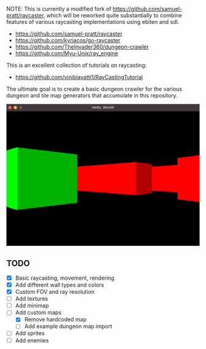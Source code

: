 NOTE: This is currently a modified fork of https://github.com/samuel-pratt/raycaster, which will be reworked quite substantially to combine features of various raycasting implementations using ebiten and sdl.

- https://github.com/samuel-pratt/raycaster
- https://github.com/kyriacos/go-raycaster
- https://github.com/TheInvader360/dungeon-crawler
- https://github.com/Myu-Unix/ray_engine

This is an excellent collection of tutorials on raycasting:

- https://github.com/vinibiavatti1/RayCastingTutorial

The ultimate goal is to create a basic dungeon crawler for the various dungeon and tile map generators that accumulate in this repository.

![alt text](https://raw.githubusercontent.com/Flokey82/go_gens/master/gameraycast/images/basic.png "Screenshot of basic raycast!")

## TODO

- [X] Basic raycasting, movement, rendering
- [X] Add different wall types and colors
- [X] Custom FOV and ray resolution
- [ ] Add textures
- [ ] Add minimap
- [ ] Add custom maps
    - [X] Remove hardcoded map
    - [ ] Add example dungeon map import
- [ ] Add sprites
- [ ] Add enemies